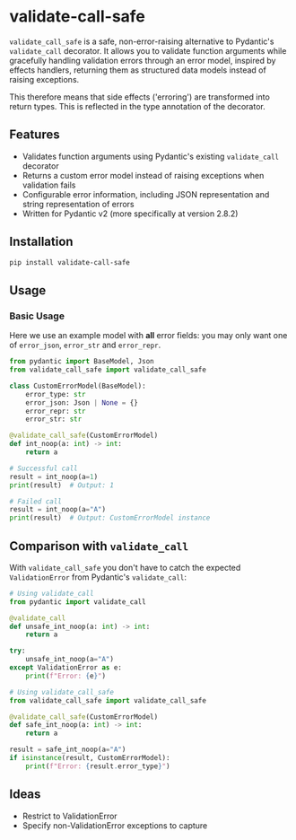 # validate-call-safe

`validate_call_safe` is a safe, non-error-raising alternative to Pydantic's `validate_call` decorator.
It allows you to validate function arguments while gracefully handling validation errors through an error model,
inspired by effects handlers, returning them as structured data models instead of raising exceptions.

This therefore means that side effects ('erroring') are transformed into return types. This is
reflected in the type annotation of the decorator.

## Features

- Validates function arguments using Pydantic's existing `validate_call` decorator
- Returns a custom error model instead of raising exceptions when validation fails
- Configurable error information, including JSON representation and string representation of errors
- Written for Pydantic v2 (more specifically at version 2.8.2)

## Installation

```bash
pip install validate-call-safe
```

## Usage

### Basic Usage

Here we use an example model with **all** error fields: you may only want one of `error_json`,
`error_str` and `error_repr`.

```python
from pydantic import BaseModel, Json
from validate_call_safe import validate_call_safe

class CustomErrorModel(BaseModel):
    error_type: str
    error_json: Json | None = {}
    error_repr: str
    error_str: str

@validate_call_safe(CustomErrorModel)
def int_noop(a: int) -> int:
    return a

# Successful call
result = int_noop(a=1)
print(result)  # Output: 1

# Failed call
result = int_noop(a="A")
print(result)  # Output: CustomErrorModel instance
```

## Comparison with `validate_call`

With `validate_call_safe` you don't have to catch the expected `ValidationError` from Pydantic's `validate_call`:

```python
# Using validate_call
from pydantic import validate_call

@validate_call
def unsafe_int_noop(a: int) -> int:
    return a

try:
    unsafe_int_noop(a="A")
except ValidationError as e:
    print(f"Error: {e}")

# Using validate_call_safe
from validate_call_safe import validate_call_safe

@validate_call_safe(CustomErrorModel)
def safe_int_noop(a: int) -> int:
    return a

result = safe_int_noop(a="A")
if isinstance(result, CustomErrorModel):
    print(f"Error: {result.error_type}")
```

## Ideas

- Restrict to ValidationError
- Specify non-ValidationError exceptions to capture
